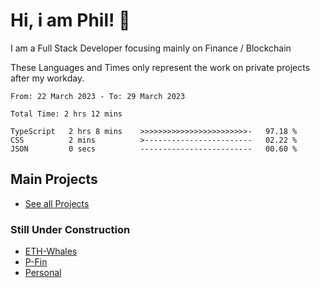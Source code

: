 # Hi, i am Phil! 👋
I am a Full Stack Developer focusing mainly on Finance / Blockchain

These Languages and Times only represent the work on private projects after my workday.
<!--START_SECTION:waka-->

```text
From: 22 March 2023 - To: 29 March 2023

Total Time: 2 hrs 12 mins

TypeScript   2 hrs 8 mins    >>>>>>>>>>>>>>>>>>>>>>>>-   97.18 %
CSS          2 mins          >------------------------   02.22 %
JSON         0 secs          -------------------------   00.60 %
```

<!--END_SECTION:waka-->

## Main Projects
- [See all Projects](https://www.github.com/phil-schmidtke/projects)
### Still Under Construction
- [ETH-Whales](https://www.eth-whales.com)
- [P-Fin](https://www.p-fin.de)
- [Personal](https://www.phil-schmidtke.de)
